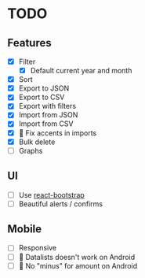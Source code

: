 # TODO

## Features
- [x] Filter
  - [x] Default current year and month
- [x] Sort
- [x] Export to JSON
- [x] Export to CSV
- [x] Export with filters
- [x] Import from JSON
- [x] Import from CSV
- [x] 🐛 Fix accents in imports
- [x] Bulk delete
- [ ] Graphs

## UI
- [ ] Use [react-bootstrap](https://react-bootstrap.github.io/)
- [ ] Beautiful alerts / confirms

## Mobile
- [ ] Responsive
- [ ] 🐛 Datalists doesn't work on Android
- [ ] 🐛 No "minus" for amount on Android
